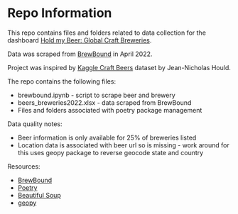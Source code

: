 # Repo Information
This repo contains files and folders related to data collection for the dashboard [Hold my Beer: Global Craft Breweries](https://public.tableau.com/app/profile/alice.leach/viz/HoldmyBeerGlobalCraftBreweries/HoldmyBeerCraftBreweriesoftheUnitesStates). 

Data was scraped from [BrewBound](https://brewbound.com/breweries/) in April 2022.

Project was inspired by [Kaggle Craft Beers](https://www.kaggle.com/datasets/nickhould/craft-cans) dataset by Jean-Nicholas Hould.

The repo contains the following files:
* brewbound.ipynb - script to scrape beer and brewery 
* beers_breweries2022.xlsx - data scraped from BrewBound
* Files and folders associated with poetry package management

Data quality notes:
* Beer information is only available for 25% of breweries listed
* Location data is associated with beer url so is missing - work around for this uses geopy package to reverse geocode state and country

Resources:
* [BrewBound](https://brewbound.com)
* [Poetry](https://python-poetry.org/docs/)
* [Beautiful Soup](https://beautiful-soup-4.readthedocs.io/en/latest/)
* [geopy](https://geopy.readthedocs.io/en/stable/)